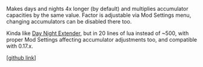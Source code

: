 Makes days and nights 4x longer (by default) and multiplies accumulator capacities by the same value.
Factor is adjustable via Mod Settings menu, changing accumulators can be disabled there too.

Kinda like [Day Night Extender](https://mods.factorio.com/mod/DayNightExtender), but in 20 lines of lua instead of ~500, with proper Mod Settings affecting accumulator adjustments too, and compatible with 0.17.x.

[[github link](https://github.com/mk-fg/games/tree/master/factorio/Longer_Days_and_Nights)]
